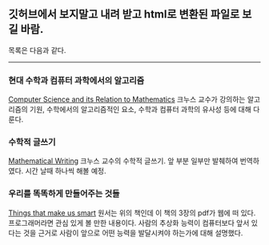 ## 깃허브에서 보지말고 내려 받고 html로 변환된 파일로 보길 바람.
목록은 다음과 같다.

---
### 현대 수학과 컴퓨터 과학에서의 알고리즘
[Computer Science and its Relation to Mathematics](https://www.maa.org/sites/default/files/pdf/upload_library/22/Ford/DonaldKnuth.pdf)
크누스 교수가 강의하는 알고리즘의 기원, 수학에서의 알고리즘적인 요소, 수학과 컴퓨터 과학의 유사성 등에 대해 다룬다. 

### 수학적 글쓰기
[Mathematical Writing](http://jmlr.csail.mit.edu/reviewing-papers/knuth_mathematical_writing.pdf)
크누스 교수의 수학적 글쓰기. 앞 부분 일부만 발췌하여 번역하였다. 시간 날때 하나씩 해볼 예정.

### 우리를 똑똑하게 만들어주는 것들
[Things that make us smart](https://msu.edu/course/cep/900/readings/NormanChap3.pdf)
원서는 위의 책인데 이 책의 3장의 pdf가 웹에 떠 있다. 프로그래머라면 관심 있게 볼 만한 내용이다. 사람의 추상화 능력이 컴퓨터보다 앞서 있다는 것을 근거로 사람이 앞으로 어떤 능력을 발달시켜야 하는가에 대해 설명했다.
